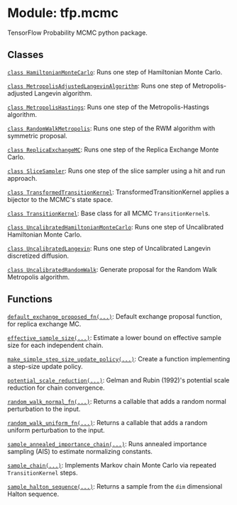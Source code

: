 <div itemscope itemtype="http://developers.google.com/ReferenceObject">
<meta itemprop="name" content="tfp.mcmc" />
</div>

# Module: tfp.mcmc

TensorFlow Probability MCMC python package.

## Classes

[`class HamiltonianMonteCarlo`](../tfp/mcmc/HamiltonianMonteCarlo.md): Runs one step of Hamiltonian Monte Carlo.

[`class MetropolisAdjustedLangevinAlgorithm`](../tfp/mcmc/MetropolisAdjustedLangevinAlgorithm.md): Runs one step of Metropolis-adjusted Langevin algorithm.

[`class MetropolisHastings`](../tfp/mcmc/MetropolisHastings.md): Runs one step of the Metropolis-Hastings algorithm.

[`class RandomWalkMetropolis`](../tfp/mcmc/RandomWalkMetropolis.md): Runs one step of the RWM algorithm with symmetric proposal.

[`class ReplicaExchangeMC`](../tfp/mcmc/ReplicaExchangeMC.md): Runs one step of the Replica Exchange Monte Carlo.

[`class SliceSampler`](../tfp/mcmc/SliceSampler.md): Runs one step of the slice sampler using a hit and run approach.

[`class TransformedTransitionKernel`](../tfp/mcmc/TransformedTransitionKernel.md): TransformedTransitionKernel applies a bijector to the MCMC's state space.

[`class TransitionKernel`](../tfp/mcmc/TransitionKernel.md): Base class for all MCMC `TransitionKernel`s.

[`class UncalibratedHamiltonianMonteCarlo`](../tfp/mcmc/UncalibratedHamiltonianMonteCarlo.md): Runs one step of Uncalibrated Hamiltonian Monte Carlo.

[`class UncalibratedLangevin`](../tfp/mcmc/UncalibratedLangevin.md): Runs one step of Uncalibrated Langevin discretized diffusion.

[`class UncalibratedRandomWalk`](../tfp/mcmc/UncalibratedRandomWalk.md): Generate proposal for the Random Walk Metropolis algorithm.

## Functions

[`default_exchange_proposed_fn(...)`](../tfp/mcmc/default_exchange_proposed_fn.md): Default exchange proposal function, for replica exchange MC.

[`effective_sample_size(...)`](../tfp/mcmc/effective_sample_size.md): Estimate a lower bound on effective sample size for each independent chain.

[`make_simple_step_size_update_policy(...)`](../tfp/mcmc/make_simple_step_size_update_policy.md): Create a function implementing a step-size update policy.

[`potential_scale_reduction(...)`](../tfp/mcmc/potential_scale_reduction.md): Gelman and Rubin (1992)'s potential scale reduction for chain convergence.

[`random_walk_normal_fn(...)`](../tfp/mcmc/random_walk_normal_fn.md): Returns a callable that adds a random normal perturbation to the input.

[`random_walk_uniform_fn(...)`](../tfp/mcmc/random_walk_uniform_fn.md): Returns a callable that adds a random uniform perturbation to the input.

[`sample_annealed_importance_chain(...)`](../tfp/mcmc/sample_annealed_importance_chain.md): Runs annealed importance sampling (AIS) to estimate normalizing constants.

[`sample_chain(...)`](../tfp/mcmc/sample_chain.md): Implements Markov chain Monte Carlo via repeated `TransitionKernel` steps.

[`sample_halton_sequence(...)`](../tfp/mcmc/sample_halton_sequence.md): Returns a sample from the `dim` dimensional Halton sequence.

